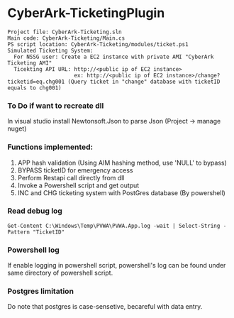# CyberArk-TicketingPlugin
```
Project file: CyberArk-Ticketing.sln 
Main code: CyberArk-Ticketing/Main.cs
PS script location: CyberArk-Ticketing/modules/ticket.ps1
Simulated Ticketing System: 
  For NSSG user: Create a EC2 instance with private AMI "CyberArk Ticketing AMI"
  Ticekting API URL: http://<public ip of EC2 instance>
                     ex: http://<public ip of EC2 instance>/change?ticketid=eq.chg001 (Query ticket in "change" database with ticketID equals to chg001)
```

### To Do if want to recreate dll

In visual studio install Newtonsoft.Json to parse Json (Project -> manage nuget)

### Functions implemented:
1. APP hash validation (Using AIM hashing method, use 'NULL' to bypass)
2. BYPASS ticketID for emergency access
3. Perform Restapi call directly from dll
4. Invoke a Powershell script and get output
5. INC and CHG ticketing system with PostGres database (By powershell)

### Read debug log
```
Get-Content C:\Windows\Temp\PVWA\PVWA.App.log -wait | Select-String -Pattern "TicketID"
```

### Powershell log
If enable logging in powershell script, powershell's log can be found under same directory of powershell script.

### Postgres limitation
Do note that postgres is case-sensetive, becareful with data entry.
